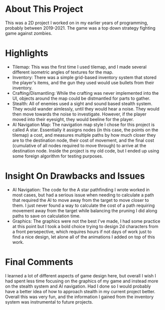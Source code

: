 # About This Project
This was a 2D project I worked on in my earlier years of programming, probably between 2019-2021. The game was a top down strategy fighting game against zombies.

# Highlights
* Tilemap: This was the first time I used tilemap, and I made several different isometric angles of textures for the map.
* Inventory: There was a simple grid-based inventory system that stored the player's items, and the gun they used would use bullets from their inventory.
* Crafting/Dismantling: While the crafting was never implemented into the UI, objects around the map could be distmantled for parts to gather.
* Stealth: All of enemies used a sight and sound based stealth system. They would wander aimlessly, until they would hear a noise. They would then move towards the noise to investigate. However, if the player moved into their eyesight, they would beeline for the player.
* AI Navigation Map: The navigation map style I chose for this project is called A star. Essentially it assigns nodes (in this case, the points on the tilemap) a cost, and measures multiple paths by how much closer they are to the destination node, their cost of movement, and the final cost (cumulative of all nodes required to move through) to arrive at the destination node. Inside the project is my old code, but I ended up using some foreign algorithm for testing purposes.

# Insight On Drawbacks and Issues
* AI Navigation: The code for the A star pathfinding I wrote worked in most cases, but had a serious issue when needing to calculate a path that required the AI to move away from the target to move closer to them. I just never found a way to calculate the cost of a path requiring movement away from the target while balancing the pruning I did along paths to save on calculation time.
* Graphics: The graphics were not the best I've made, I had some practice at this point but I took a bold choice trying to design 2d characters from a front persepective, which requires hours if not days of work just to find a nice design, let alone all of the animations I added on top of this work.

# Final Comments
I learned a lot of different aspects of game design here, but overall I wish I had spent less time focusing on the graphics of my game and instead more on the stealth system and AI navigation. Had I done so I would probably have a better idea of how to approach stealth in my current project better. Overall this was very fun, and the information I gained from the inventory system was instrumental to future projects.